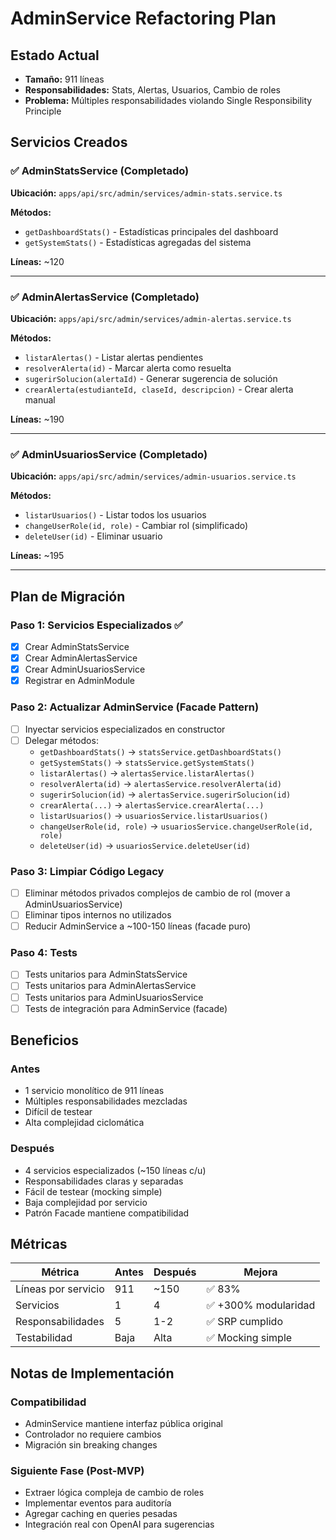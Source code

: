 # AdminService Refactoring Plan

## Estado Actual
- **Tamaño:** 911 líneas
- **Responsabilidades:** Stats, Alertas, Usuarios, Cambio de roles
- **Problema:** Múltiples responsabilidades violando Single Responsibility Principle

## Servicios Creados

### ✅ AdminStatsService (Completado)
**Ubicación:** `apps/api/src/admin/services/admin-stats.service.ts`

**Métodos:**
- `getDashboardStats()` - Estadísticas principales del dashboard
- `getSystemStats()` - Estadísticas agregadas del sistema

**Líneas:** ~120

---

### ✅ AdminAlertasService (Completado)
**Ubicación:** `apps/api/src/admin/services/admin-alertas.service.ts`

**Métodos:**
- `listarAlertas()` - Listar alertas pendientes
- `resolverAlerta(id)` - Marcar alerta como resuelta
- `sugerirSolucion(alertaId)` - Generar sugerencia de solución
- `crearAlerta(estudianteId, claseId, descripcion)` - Crear alerta manual

**Líneas:** ~190

---

### ✅ AdminUsuariosService (Completado)
**Ubicación:** `apps/api/src/admin/services/admin-usuarios.service.ts`

**Métodos:**
- `listarUsuarios()` - Listar todos los usuarios
- `changeUserRole(id, role)` - Cambiar rol (simplificado)
- `deleteUser(id)` - Eliminar usuario

**Líneas:** ~195

---

## Plan de Migración

### Paso 1: Servicios Especializados ✅
- [x] Crear AdminStatsService
- [x] Crear AdminAlertasService
- [x] Crear AdminUsuariosService
- [x] Registrar en AdminModule

### Paso 2: Actualizar AdminService (Facade Pattern)
- [ ] Inyectar servicios especializados en constructor
- [ ] Delegar métodos:
  - `getDashboardStats()` → `statsService.getDashboardStats()`
  - `getSystemStats()` → `statsService.getSystemStats()`
  - `listarAlertas()` → `alertasService.listarAlertas()`
  - `resolverAlerta(id)` → `alertasService.resolverAlerta(id)`
  - `sugerirSolucion(id)` → `alertasService.sugerirSolucion(id)`
  - `crearAlerta(...)` → `alertasService.crearAlerta(...)`
  - `listarUsuarios()` → `usuariosService.listarUsuarios()`
  - `changeUserRole(id, role)` → `usuariosService.changeUserRole(id, role)`
  - `deleteUser(id)` → `usuariosService.deleteUser(id)`

### Paso 3: Limpiar Código Legacy
- [ ] Eliminar métodos privados complejos de cambio de rol (mover a AdminUsuariosService)
- [ ] Eliminar tipos internos no utilizados
- [ ] Reducir AdminService a ~100-150 líneas (facade puro)

### Paso 4: Tests
- [ ] Tests unitarios para AdminStatsService
- [ ] Tests unitarios para AdminAlertasService
- [ ] Tests unitarios para AdminUsuariosService
- [ ] Tests de integración para AdminService (facade)

## Beneficios

### Antes
- 1 servicio monolítico de 911 líneas
- Múltiples responsabilidades mezcladas
- Difícil de testear
- Alta complejidad ciclomática

### Después
- 4 servicios especializados (~150 líneas c/u)
- Responsabilidades claras y separadas
- Fácil de testear (mocking simple)
- Baja complejidad por servicio
- Patrón Facade mantiene compatibilidad

## Métricas

| Métrica | Antes | Después | Mejora |
|---------|-------|---------|--------|
| Líneas por servicio | 911 | ~150 | ✅ 83% |
| Servicios | 1 | 4 | ✅ +300% modularidad |
| Responsabilidades | 5 | 1-2 | ✅ SRP cumplido |
| Testabilidad | Baja | Alta | ✅ Mocking simple |

## Notas de Implementación

### Compatibilidad
- AdminService mantiene interfaz pública original
- Controlador no requiere cambios
- Migración sin breaking changes

### Siguiente Fase (Post-MVP)
- Extraer lógica compleja de cambio de roles
- Implementar eventos para auditoría
- Agregar caching en queries pesadas
- Integración real con OpenAI para sugerencias

